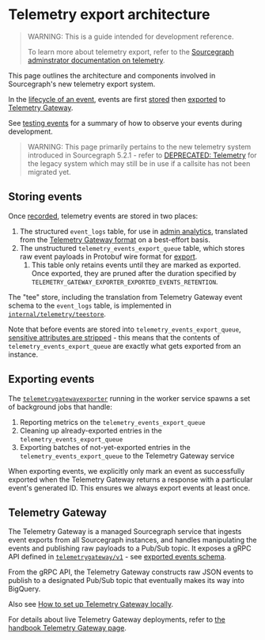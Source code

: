 # Telemetry export architecture

> WARNING: This is a guide intended for development reference.
>
> To learn more about telemetry export, refer to the [Sourcegraph adminstrator documentation on telemetry](../../../admin/telemetry/index.md).

This page outlines the architecture and components involved in Sourcegraph's new telemetry export system.

In the [lifecycle of an event](./index.md#event-lifecycle), events are first [stored](#storing-events) then [exported](#exporting-events) to [Telemetry Gateway](#telemetry-gateway).

See [testing events](./index.md#testing-events) for a summary of how to observe your events during development.

> WARNING: This page primarily pertains to the new telemetry system introduced in Sourcegraph 5.2.1 - refer to [DEPRECATED: Telemetry](deprecated.md) for the legacy system which may still be in use if a callsite has not been migrated yet.

## Storing events

Once [recorded](./index.md#recording-events), telemetry events are stored in two places:

1. The structured `event_logs` table, for use in [admin analytics](../../../admin/analytics.md), translated from the [Telemetry Gateway format](./index.md#exported-event-schema) on a best-effort basis.
2. The unstructured `telemetry_events_export_queue` table, which stores raw event payloads in Protobuf wire format for [export](#exporting-events).
   1. This table only retains events until they are marked as exported. Once exported, they are pruned after the duration specified by `TELEMETRY_GATEWAY_EXPORTER_EXPORTED_EVENTS_RETENTION`.

The "tee" store, including the translation from Telemetry Gateway event schema to the `event_logs` table, is implemented in [`internal/telemetry/teestore`](https://github.com/sourcegraph/sourcegraph/blob/main/internal/telemetry/teestore).

Note that before events are stored into `telemetry_events_export_queue`, [sensitive attributes are stripped](./index.md#sensitive-attributes) - this means that the contents of `telemetry_events_export_queue` are exactly what gets exported from an instance.

## Exporting events

The [`telemetrygatewayexporter`](https://github.com/sourcegraph/sourcegraph/blob/main/cmd/worker/internal/telemetrygatewayexporter/telemetrygatewayexporter.go) running in the worker service spawns a set of background jobs that handle:

1. Reporting metrics on the `telemetry_events_export_queue`
2. Cleaning up already-exported entries in the `telemetry_events_export_queue`
3. Exporting batches of not-yet-exported entries in the `telemetry_events_export_queue` to the Telemetry Gateway service

When exporting events, we explicitly only mark an event as successfully exported when the Telemetry Gateway returns a response with a particular event's generated ID. This ensures we always export events at least once.

## Telemetry Gateway

The Telemetry Gateway is a managed Sourcegraph service that ingests event exports from all Sourcegraph instances, and handles manipulating the events and publishing raw payloads to a Pub/Sub topic.
It exposes a gRPC API defined in [`telemetrygateway/v1`](https://github.com/sourcegraph/sourcegraph/tree/main/internal/telemetrygateway/v1) - see [exported events schema](./index.md#exported-event-schema).

From the gRPC API, the Telemetry Gateway constructs raw JSON events to publish to a designated Pub/Sub topic that eventually makes its way into BigQuery.

Also see [How to set up Telemetry Gateway locally](../../how-to/telemetry_gateway.md).

For details about live Telemetry Gateway deployments, refer to [the handbook Telemetry Gateway page](https://handbook.sourcegraph.com/departments/engineering/teams/core-services/managed-services/telemetry-gateway/).
